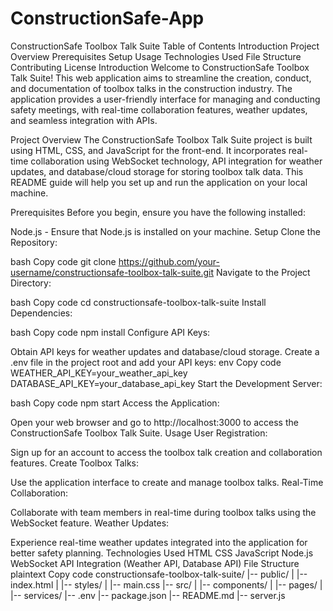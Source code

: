 # ConstructionSafe-App
ConstructionSafe Toolbox Talk Suite
Table of Contents
Introduction
Project Overview
Prerequisites
Setup
Usage
Technologies Used
File Structure
Contributing
License
Introduction
Welcome to ConstructionSafe Toolbox Talk Suite! This web application aims to streamline the creation, conduct, and documentation of toolbox talks in the construction industry. The application provides a user-friendly interface for managing and conducting safety meetings, with real-time collaboration features, weather updates, and seamless integration with APIs.

Project Overview
The ConstructionSafe Toolbox Talk Suite project is built using HTML, CSS, and JavaScript for the front-end. It incorporates real-time collaboration using WebSocket technology, API integration for weather updates, and database/cloud storage for storing toolbox talk data. This README guide will help you set up and run the application on your local machine.

Prerequisites
Before you begin, ensure you have the following installed:

Node.js - Ensure that Node.js is installed on your machine.
Setup
Clone the Repository:

bash
Copy code
git clone https://github.com/your-username/constructionsafe-toolbox-talk-suite.git
Navigate to the Project Directory:

bash
Copy code
cd constructionsafe-toolbox-talk-suite
Install Dependencies:

bash
Copy code
npm install
Configure API Keys:

Obtain API keys for weather updates and database/cloud storage.
Create a .env file in the project root and add your API keys:
env
Copy code
WEATHER_API_KEY=your_weather_api_key
DATABASE_API_KEY=your_database_api_key
Start the Development Server:

bash
Copy code
npm start
Access the Application:

Open your web browser and go to http://localhost:3000 to access the ConstructionSafe Toolbox Talk Suite.
Usage
User Registration:

Sign up for an account to access the toolbox talk creation and collaboration features.
Create Toolbox Talks:

Use the application interface to create and manage toolbox talks.
Real-Time Collaboration:

Collaborate with team members in real-time during toolbox talks using the WebSocket feature.
Weather Updates:

Experience real-time weather updates integrated into the application for better safety planning.
Technologies Used
HTML
CSS
JavaScript
Node.js
WebSocket
API Integration (Weather API, Database API)
File Structure
plaintext
Copy code
constructionsafe-toolbox-talk-suite/
|-- public/
|   |-- index.html
|   |-- styles/
|       |-- main.css
|-- src/
|   |-- components/
|   |-- pages/
|   |-- services/
|-- .env
|-- package.json
|-- README.md
|-- server.js
